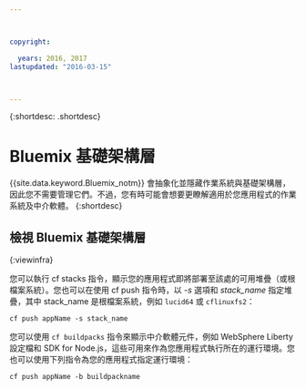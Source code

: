 ```yaml
---



copyright:

  years: 2016, 2017
lastupdated: "2016-03-15"



---
```


{:shortdesc: .shortdesc}

#  Bluemix 基礎架構層



{{site.data.keyword.Bluemix_notm}} 會抽象化並隱藏作業系統與基礎架構層，因此您不需要管理它們。不過，您有時可能會想要更瞭解適用於您應用程式的作業系統及中介軟體。
{:shortdesc}

## 檢視 Bluemix 基礎架構層
{:viewinfra}

您可以執行 cf stacks 指令，顯示您的應用程式即將部署至該處的可用堆疊（或根檔案系統）。您也可以在使用 cf push 指令時，以 *-s* 選項和 *stack_name* 指定堆疊，其中 stack_name 是根檔案系統，例如 `lucid64` 或 `cflinuxfs2`：

```
cf push appName -s stack_name
```
您可以使用 `cf buildpacks` 指令來顯示中介軟體元件，例如 WebSphere Liberty 設定檔和 SDK for Node.js，這些可用來作為您應用程式執行所在的運行環境。您也可以使用下列指令為您的應用程式指定運行環境：
```
cf push appName -b buildpackname
```
